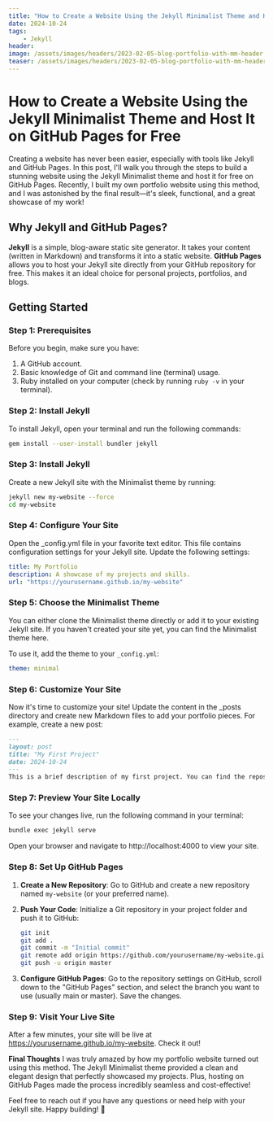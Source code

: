 ```yaml
---
title: "How to Create a Website Using the Jekyll Minimalist Theme and Host It on GitHub Pages for Free"
date: 2024-10-24
tags:
    - Jekyll
header:
image: /assets/images/headers/2023-02-05-blog-portfolio-with-mm-header.jpg
teaser: /assets/images/headers/2023-02-05-blog-portfolio-with-mm-header.jpg
---
```


# How to Create a Website Using the Jekyll Minimalist Theme and Host It on GitHub Pages for Free

Creating a website has never been easier, especially with tools like Jekyll and GitHub Pages. In this post, I'll walk you through the steps to build a stunning website using the Jekyll Minimalist theme and host it for free on GitHub Pages. Recently, I built my own portfolio website using this method, and I was astonished by the final result—it's sleek, functional, and a great showcase of my work!

## Why Jekyll and GitHub Pages?

**Jekyll** is a simple, blog-aware static site generator. It takes your content (written in Markdown) and transforms it into a static website. **GitHub Pages** allows you to host your Jekyll site directly from your GitHub repository for free. This makes it an ideal choice for personal projects, portfolios, and blogs.

## Getting Started

### Step 1: Prerequisites

Before you begin, make sure you have:

1. A GitHub account.
2. Basic knowledge of Git and command line (terminal) usage.
3. Ruby installed on your computer (check by running `ruby -v` in your terminal).

### Step 2: Install Jekyll

To install Jekyll, open your terminal and run the following commands:

```bash
gem install --user-install bundler jekyll
```
### Step 3: Install Jekyll

Create a new Jekyll site with the Minimalist theme by running:

```bash
jekyll new my-website --force
cd my-website
```

### Step 4: Configure Your Site

Open the _config.yml file in your favorite text editor. This file contains configuration settings for your Jekyll site. Update the following settings:

```yaml
title: My Portfolio
description: A showcase of my projects and skills.
url: "https://yourusername.github.io/my-website"
```

### Step 5: Choose the Minimalist Theme
You can either clone the Minimalist theme directly or add it to your existing Jekyll site. If you haven't created your site yet, you can find the Minimalist theme here.

To use it, add the theme to your `_config.yml`:

```yaml
theme: minimal
```

### Step 6: Customize Your Site
Now it's time to customize your site! Update the content in the _posts directory and create new Markdown files to add your portfolio pieces. For example, create a new post:

```markdown
---
layout: post
title: "My First Project"
date: 2024-10-24
---
This is a brief description of my first project. You can find the repository [here](https://github.com/yourusername/my-first-project).
```

### Step 7: Preview Your Site Locally
To see your changes live, run the following command in your terminal:

```bash
bundle exec jekyll serve
```

Open your browser and navigate to http://localhost:4000 to view your site.

### Step 8: Set Up GitHub Pages

1. **Create a New Repository**: Go to GitHub and create a new repository named `my-website` (or your preferred name).

2. **Push Your Code**: Initialize a Git repository in your project folder and push it to GitHub:
   ```bash
   git init
   git add .
   git commit -m "Initial commit"
   git remote add origin https://github.com/yourusername/my-website.git
   git push -u origin master

3. **Configure GitHub Pages**: Go to the repository settings on GitHub, scroll down to the "GitHub Pages" section, and select the branch you want to use (usually main or master). Save the changes.

### Step 9: Visit Your Live Site
After a few minutes, your site will be live at https://yourusername.github.io/my-website. Check it out!

**Final Thoughts**
I was truly amazed by how my portfolio website turned out using this method. The Jekyll Minimalist theme provided a clean and elegant design that perfectly showcased my projects. Plus, hosting on GitHub Pages made the process incredibly seamless and cost-effective!

Feel free to reach out if you have any questions or need help with your Jekyll site. Happy building! 🚀